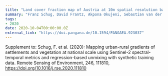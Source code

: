 ```yaml
---
title: "Land cover fraction map of Austria at 10m spatial resolution based on Sentinel-1 and Sentinel-2 spectral temporal metrics"
summary: "Franz Schug, David Frantz, Akpona Okujeni, Sebastian van der Linden, Patrick Hostert @ PANGAEA"
tags:
- 2020
date: 2020-10-04T00:00:00.0Z
external_link: "https://doi.pangaea.de/10.1594/PANGAEA.923037"
---
```


Supplement to: Schug, F. et al. (2020): Mapping urban-rural gradients of settlements and vegetation at national scale using Sentinel-2 spectral-temporal metrics and regression-based unmixing with synthetic training data. Remote Sensing of Environment, 246, 111810, https://doi.org/10.1016/j.rse.2020.111810

